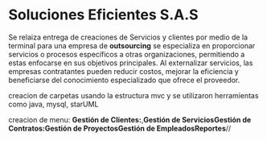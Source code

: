 # Soluciones Eficientes S.A.S	

Se relaiza entrega de creaciones de Servicios y clientes por medio de la terminal para una empresa   de **outsourcing** se especializa en proporcionar  servicios o procesos específicos a otras organizaciones, permitiendo a  estas enfocarse en sus objetivos principales. Al externalizar servicios, las empresas contratantes pueden reducir costos, mejorar la eficiencia y beneficiarse del conocimiento especializado que ofrece el proveedor.

creacion de carpetas usando la estructura mvc y se utilizaron herramientas como java, mysql, starUML

creacion de menu: **Gestión de Clientes:**,**Gestión de Servicios****Gestión de Contratos:****Gestión de Proyectos****Gestión de Empleados****Reportes**//